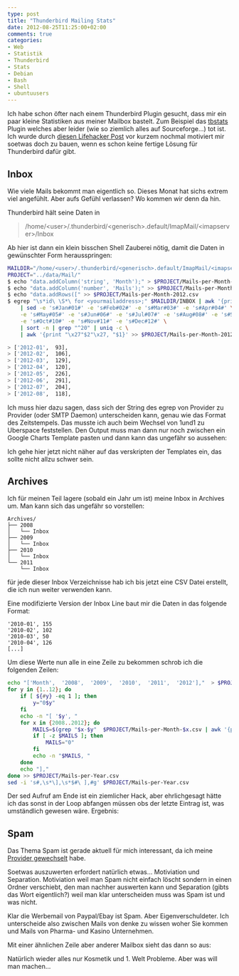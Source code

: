 ```yaml
---
type: post
title: "Thunderbird Mailing Stats"
date: 2012-08-25T11:25:00+02:00
comments: true
categories:
- Web
- Statistik
- Thunderbird
- Stats
- Debian
- Bash
- Shell
- ubuntuusers
---
```


Ich habe schon öfter nach einem Thunderbird Plugin gesucht, dass mir ein paar
kleine Statistiken aus meiner Mailbox bastelt. Zum Beispiel das
[tbstats](http://tbstats.sourceforge.net/) Plugin welches aber leider (wie so ziemlich alles
auf Sourceforge...) tot ist. Ich wurde durch [diesen Lifehacker Post](http://www.lifehacker.com.au/2012/03/what-lessons-could-you-learn-if-you-had-analytics-for-your-life/)
vor kurzem nochmal motiviert mir soetwas doch zu bauen, wenn es schon keine
fertige Lösung für Thunderbird dafür gibt.

## Inbox

Wie viele Mails bekommt man eigentlich so. Dieses Monat hat sichs extrem viel
angefühlt. Aber aufs Gefühl verlassen? Wo kommen wir denn da hin.

Thunderbird hält seine Daten in

> /home/&lt;user&gt;/.thunderbird/&lt;generisch&gt;.default/ImapMail/&lt;imapserver&gt;/Inbox

Ab hier ist dann ein klein bisschen Shell Zauberei nötig, damit die Daten in
gewünschter Form herausspringen:

``` bash 
MAILDIR="/home/<user>/.thunderbird/<generisch>.default/ImapMail/<imapserver>/Inbox"
PROJECT="../data/Mail/"
$ echo "data.addColumn('string', 'Month');" > $PROJECT/Mails-per-Month-2012.csv
$ echo "data.addColumn('number', 'Mails');" >> $PROJECT/Mails-per-Month-2012.csv
$ echo "data.addRows([" >> $PROJECT/Mails-per-Month-2012.csv
$ egrep "\s*id\ \S*\ for <yourmailaddress>;" $MAILDIR/INBOX | awk '{print $8"-"$7 }' \
    | sed -e 's#Jan#01#' -e 's#Feb#02#' -e 's#Mar#03#' -e 's#Apr#04#' \
    -e 's#May#05#' -e 's#Jun#06#' -e 's#Jul#07#' -e 's#Aug#08#' -e 's#Sep#09#' \
    -e 's#Oct#10#' -e 's#Nov#11#' -e 's#Dec#12#' \
    | sort -n | grep "^20" | uniq -c \
    | awk '{print "\x27"$2"\x27, "$1}' >> $PROJECT/Mails-per-Month-2012.csv

> ['2012-01',  93],
> ['2012-02',  106],
> ['2012-03',  129],
> ['2012-04',  120],
> ['2012-05',  226],
> ['2012-06',  291],
> ['2012-07',  204],
> ['2012-08',  118],
```

Ich muss hier dazu sagen, dass sich der String des egrep von Provider zu
Provider (oder SMTP Daemon) unterscheiden kann, genau wie das Format des
Zeitstempels. Das musste
ich auch beim Wechsel von 1und1 zu Uberspace feststellen. Den Output muss man dann
nur noch zwischen ein Google Charts Template pasten und dann kann das ungefähr so aussehen:

<script type="text/javascript" src="https://www.google.com/jsapi"></script>
<script type="text/javascript">
google.load("visualization", "1", {packages:["corechart"]});
google.setOnLoadCallback(drawChart);
function drawChart() {
var data = new google.visualization.DataTable();
data.addColumn('string', 'Month');
data.addColumn('number', 'Mails');
data.addRows([
['2012-01',  93],
['2012-02',  106],
['2012-03',  129],
['2012-04',  120],
['2012-05',  226],
['2012-06',  291],
['2012-07',  204],
['2012-08',  118],
]);

var options = {
height: 500,
title: 'Mails per Month' ,
};

var chart = new google.visualization.ColumnChart(document.getElementById('colchart6_div'));
chart.draw(data, options);
}
</script>
<div id="colchart6_div"></div>

Ich gehe hier jetzt nicht näher auf das verskripten der Templates ein, das
sollte nicht allzu schwer sein.

## Archives

Ich für meinen Teil lagere (sobald ein Jahr um ist) meine Inbox in Archives um.
Man kann sich das ungefähr so vorstellen:

```
Archives/
├── 2008
│   └── Inbox
├── 2009
│   └── Inbox
├── 2010
│   └── Inbox
└── 2011
    └── Inbox
```

für jede dieser Inbox Verzeichnisse hab ich bis jetzt eine CSV Datei erstellt,
die ich nun weiter verwenden kann.


Eine modifizierte Version der Inbox Line baut mir die Daten in das folgende Format:

```
'2010-01', 155
'2010-02', 102
'2010-03', 50
'2010-04', 126
[...]
```

Um diese Werte nun alle in eine Zeile zu bekommen schrob ich
die folgenden Zeilen:

``` bash 
echo "['Month',  '2008',  '2009',  '2010',  '2011',  '2012'],"  > $PROJECT/Mails-per-Year.csv
for y in {1..12}; do
    if [ ${#y} -eq 1 ]; then
        y="0$y"
    fi
    echo -n "[ '$y', "
    for x in {2008..2012}; do
        MAILS=$(grep "$x-$y"  $PROJECT/Mails-per-Month-$x.csv | awk '{print $2}')
        if [ -z $MAILS ]; then
            MAILS="0"
        fi
        echo -n "$MAILS, "
    done
    echo "],"
done >> $PROJECT/Mails-per-Year.csv
sed -i 's#,\s*\],\s*$#\ ],#g' $PROJECT/Mails-per-Year.csv
```

Der sed Aufruf am Ende ist ein ziemlicher Hack, aber ehrlichgesagt hätte ich das sonst in
der Loop abfangen müssen obs der letzte Eintrag ist, was umständlich gewesen wäre. Ergebnis:

<script type="text/javascript">
google.load("visualization", "1", {packages:["corechart"]});
google.setOnLoadCallback(drawChart);
function drawChart() {
var data = google.visualization.arrayToDataTable([
['Month',  '2008',  '2009',  '2010',  '2011',  '2012'],
['01',  0,  0,  155,  105,  93],
['02',  0,  0,  102,  89,  106],
['03',  0,  0,  50,  104,  129],
['04',  0,  13,  126,  75,  120],
['05',  0,  30,  130,  146,  226],
['06',  0,  56,  102,  117,  291],
['07',  0,  48,  86,  99,  204],
['08',  0,  49,  131,  125,  118],
['09',  0,  135,  80,  166,  0],
['10',  2,  136,  154,  126,  0],
['11',  2,  157,  119,  123,  0],
['12',  4,  111,  95,  104,  0],
]);
var options = {
height: 500,
title: 'Mails per Year' ,
};

var chart = new google.visualization.LineChart(document.getElementById('chart3_div'));
chart.draw(data, options);
}
</script>
<div id="chart3_div"></div>

## Spam

Das Thema Spam ist gerade aktuell für mich interessant, da ich meine [Provider gewechselt](/blog/2012/08/17/ich-wechselte-zu-uberspace-dot-de/)
habe.

Soetwas auszuwerten erfordert natürlich etwas... Motiviation und Separation.
Motiviation weil man Spam nicht einfach löscht sondern in einen Ordner
verschiebt, den man nachher auswerten kann und Separation (gibts das Wort
eigentlich?) weil man klar unterscheiden muss was Spam ist und was nicht.

Klar die Werbemail von Paypal/Ebay  ist Spam. Aber Eigenverschuldeter. Ich
unterscheide also zwischen Mails von denke zu wissen woher Sie kommen und
Mails von Pharma- und Kasino Unternehmen.

Mit einer ähnlichen Zeile aber anderer Mailbox sieht das dann so aus:

<script type="text/javascript">
google.load("visualization", "1", {packages:["corechart"]});
google.setOnLoadCallback(drawChart);
function drawChart() {
var data = google.visualization.arrayToDataTable([
['Month',  'Spam'],
['2009-05',  23],
['2009-06',  35],
['2009-07',  24],
['2009-08',  29],
['2009-09',  37],
['2009-10',  17],
['2009-11',  1],
['2009-12',  12],
['2010-01',  4],
['2010-02',  5],
['2010-03',  12],
['2010-04',  21],
['2010-05',  2],
['2010-06',  9],
['2010-07',  12],
['2010-08',  20],
['2010-09',  30],
['2010-10',  38],
['2010-11',  34],
['2010-12',  44],
['2011-01',  25],
['2011-02',  5],
['2011-03',  3],
['2011-04',  35],
['2011-05',  41],
['2011-06',  49],
['2011-07',  29],
['2011-08',  29],
['2011-09',  20],
['2011-10',  17],
['2011-11',  20],
['2011-12',  34],
['2012-01',  21],
['2012-02',  30],
['2012-03',  32],
['2012-04',  20],
['2012-05',  55],
['2012-06',  59],
['2012-07',  38],
['2012-08',  33],
]);
var options = {
height: 500,
title: 'Recieved Spam',
};

var chart = new
google.visualization.LineChart(document.getElementById('chart2_div'));
chart.draw(data,
options);
}
</script>
<div id="chart2_div"></div>

Natürlich wieder alles nur Kosmetik und 1. Welt Probleme. Aber was will man
machen...
